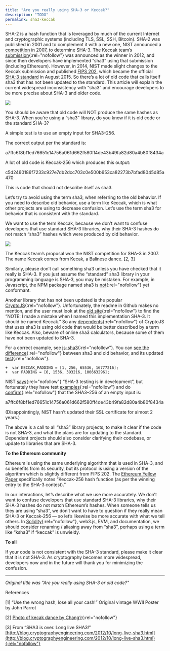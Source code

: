 ```yaml
---
title: "Are you really using SHA-3 or Keccak?"
description: "TODO"
permalink: sha3-keccak
---
```


SHA-2 is a hash function that is leveraged by much of the current Internet and cryptographic systems (including TLS, SSL, SSH, Bitcoin). SHA-2 was published in 2001 and to complement it with a new one, NIST announced a  [competition](https://en.wikipedia.org/wiki/NIST_hash_function_competition)  in 2007, to determine SHA-3. The Keccak team’s  [submission](http://keccak.noekeon.org/Keccak-submission-3.pdf){:rel="nofollow"} was announced as the winner in 2012, and since then developers have implemented “sha3” using that submission (including Ethereum). However, in 2014, NIST made slight changes to the Keccak submission and published [FIPS 202](https://www.federalregister.gov/articles/2014/05/28/2014-12336/announcing-draft-federal-information-processing-standard-fips-202-sha-3-standard-permutation-based), which became the official [SHA-3 standard](http://www.nist.gov/itl/csd/201508_sha3.cfm) in August 2015. So there’s a lot of old code that calls itself sha3 that has not been updated to the standard. This article will explain the current widespread inconsistency with “sha3” and encourage developers to be more precise about SHA-3 and older code.

![](https://miro.medium.com/max/700/1*IBQJaekFqridKV1_LmTJ-g.png)

You should be aware that old code will NOT produce the same hashes as SHA-3. When you’re using a “sha3” library, do you know if it is old code or the standard SHA-3?

A simple test is to use an empty input for SHA3–256.

The correct output per the standard is:

a7ffc6f8bf1ed76651c14756a061d662f580ff4de43b49fa82d80a4b80f8434a

A lot of old code is Keccak-256 which produces this output:

c5d2460186f7233c927e7db2dcc703c0e500b653ca82273b7bfad8045d85a470

This is code that should not describe itself as sha3.

Let’s try to avoid using the term sha3, when referring to the old behavior. If you need to describe old behavior, use a term like Keccak, which is what other projects are using to decrease confusion. Let’s use the term sha3 for behavior that is consistent with the standard.

We want to use the term Keccak, because we don’t want to confuse developers that use standard SHA-3 libraries, why their SHA-3 hashes do not match “sha3” hashes which were produced by old behavior.

![](https://miro.medium.com/max/700/1*EK_0uGNwrRrwXfyiBSCgKg.png)

The Keccak team’s proposal won the NIST competition for SHA-3 in 2007. The name Keccak comes from Kecak, a Balinese dance. [2, 3]

Similarly, please don’t call something sha3 unless you have checked that it really is SHA-3. If you just assume the “standard” sha3 library in your programming language is SHA-3, you may be mistaken. For example, in Javascript, the NPM package named sha3 is [not](https://github.com/phusion/node-sha3/issues/14){:rel="nofollow"} yet conformant.

Another library that has not been updated is the popular [CryptoJS](https://github.com/brix/crypto-js){:rel="nofollow"}. Unfortunately, the readme in Github makes no mention, and the user must look at the  [old site](https://code.google.com/p/crypto-js/#SHA-3){:rel="nofollow"} to find the “NOTE: I made a mistake when I named this implementation SHA-3. It should be named Keccak.” So any  [dependents](https://www.npmjs.com/browse/depended/crypto-js){:rel="nofollow"} of CryptoJS that uses sha3 is using old code that would be better described by a term like Keccak. Also, beware of online sha3 calculators, because some of them have not been updated to SHA-3.

For a correct example, see [js-sha3](https://www.npmjs.com/package/js-sha3){:rel="nofollow"}. You can  [see the difference](https://github.com/emn178/js-sha3/commit/1fa1812d863a2cea6a6d37552e72e94269534da4#diff-7dc92b0315d7fa1db3ea1dff9cef3f85R22){:rel="nofollow"} between sha3 and old behavior, and its updated [test](https://github.com/emn178/js-sha3/commit/1fa1812d863a2cea6a6d37552e72e94269534da4#diff-04c6e90faac2675aa89e2176d2eec7d8R75){:rel="nofollow"}.

```
+  var KECCAK_PADDING = [1, 256, 65536, 16777216];
+  var PADDING = [6, 1536, 393216, 100663296];
```

NIST  [says](http://csrc.nist.gov/groups/STM/cavp/index.html){:rel="nofollow"} “SHA-3 testing is in development”, but fortunately they have test  [examples](http://csrc.nist.gov/groups/ST/toolkit/examples.html#aHashing){:rel="nofollow"} and do [confirm](http://csrc.nist.gov/groups/ST/toolkit/documents/Examples/SHA3-256_Msg0.pdf){:rel="nofollow"} that the SHA3–256 of an empty input is:

a7ffc6f8bf1ed76651c14756a061d662f580ff4de43b49fa82d80a4b80f8434a

(Disappointingly, NIST hasn’t updated their SSL certificate for almost 2 years.)

The above is a call to all “sha3” library projects, to make it clear if the code is not SHA-3, and what the plans are for updating to the standard. Dependent projects should also consider clarifying their codebase, or update to libraries that are SHA-3.

**To the Ethereum community**

Ethereum is using the same underlying algorithm that is used in SHA-3, and so benefits from its security, but its protocol is using a version of the algorithm which is slightly different from FIPS 202. The [Ethereum Yellow Paper](https://github.com/ethereum/yellowpaper) specifically notes “Keccak-256 hash function (as per the winning entry to the SHA-3 contest).”

In our interactions, let’s describe what we use more accurately. We don’t want to confuse developers that use standard SHA-3 libraries, why their SHA-3 hashes do not match Ethereum’s hashes. When someone tells us they are using “sha3”, we don’t want to have to question if they really mean SHA-3 or Keccak-256 — so let’s likewise be more accurate with what we tell others. In  [Solidity](https://solidity.readthedocs.org/en/latest/){:rel="nofollow"}, web3.js, EVM, and documentation, we should consider renaming / aliasing away from “sha3”, perhaps using a term like “ksha3” if “keccak” is unwieldy.

**To all**

If your code is not consistent with the SHA-3 standard, please make it clear that it is not SHA-3. As cryptography becomes more widespread, developers now and in the future will thank you for minimizing the confusion.
* * *
_Original title was "Are you really using SHA-3 or old code?"_

References

[1] “Use the wrong hash, lose all your cash!” Original vintage WWII Poster by John Parrot

[2]  [Photo of kecak dance by Chang’r](https://www.flickr.com/photos/chang-er/4942833101/){:rel="nofollow"}

[3] From “SHA3 is over. Long live SHA3!”  [http://blog.cryptographyengineering.com/2012/10/long-live-sha3.html](http://blog.cryptographyengineering.com/2012/10/long-live-sha3.html){:rel="nofollow"}
